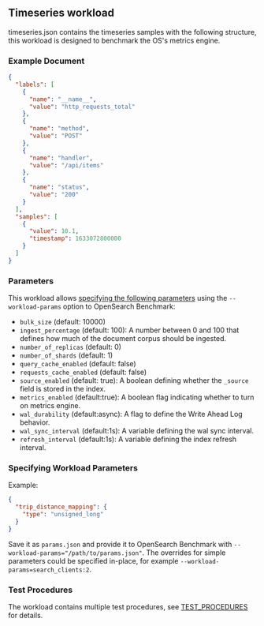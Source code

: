 ## Timeseries workload

timeseries.json contains the timeseries samples with the following structure, this workload is designed to benchmark
the OS's metrics engine.

### Example Document

```json
{
  "labels": [
    {
      "name": "__name__",
      "value": "http_requests_total"
    },
    {
      "name": "method",
      "value": "POST"
    },
    {
      "name": "handler",
      "value": "/api/items"
    },
    {
      "name": "status",
      "value": "200"
    }
  ],
  "samples": [
    {
      "value": 10.1,
      "timestamp": 1633072800000
    }
  ]
}
```

### Parameters

This workload allows [specifying the following parameters](#specifying-workload-parameters) using the `--workload-params` option to OpenSearch Benchmark:

* `bulk_size` (default: 10000)
* `ingest_percentage` (default: 100): A number between 0 and 100 that defines how much of the document corpus should be ingested.
* `number_of_replicas` (default: 0)
* `number_of_shards` (default: 1)
* `query_cache_enabled` (default: false)
* `requests_cache_enabled` (default: false)
* `source_enabled` (default: true): A boolean defining whether the `_source` field is stored in the index.
* `metrics_enabled` (default:true): A boolean flag indicating whether to turn on metrics engine.
* `wal_durability` (default:async): A flag to define the Write Ahead Log behavior.
* `wal_sync_interval` (default:1s): A variable defining the wal sync interval.
* `refresh_interval` (default:1s): A variable defining the index refresh interval.

### Specifying Workload Parameters

Example:
```json
{
  "trip_distance_mapping": { 
    "type": "unsigned_long" 
  } 
}
 ```

Save it as `params.json` and provide it to OpenSearch Benchmark with `--workload-params="/path/to/params.json"`. The overrides for simple parameters could be specified in-place, for example `--workload-params=search_clients:2`.

### Test Procedures
The workload contains multiple test procedures, see [TEST_PROCEDURES](TEST_PROCEDURES.md) for details.

